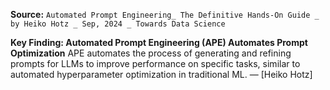 **Source:** `Automated Prompt Engineering_ The Definitive Hands-On Guide _ by Heiko Hotz _ Sep, 2024 _ Towards Data Science`

**Key Finding: Automated Prompt Engineering (APE) Automates Prompt Optimization**
APE automates the process of generating and refining prompts for LLMs to improve performance on specific tasks, similar to automated hyperparameter optimization in traditional ML. — [Heiko Hotz]

